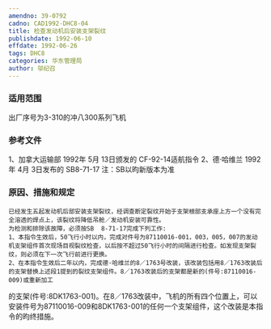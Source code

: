```yaml
---
amendno: 39-0792
cadno: CAD1992-DHC8-04
title: 检查发动机后安装支架裂纹
publishdate: 1992-06-10
effdate: 1992-06-26
tags: DHC8
categories: 华东管理局
author: 邬纪召
---
```


### 适用范围 
出厂序号为3-310的冲八300系列飞机

### 参考文件
1、加拿大运输部 1992年 5月 13日颁发的 CF-92-14适航指令
 2、德·哈维兰 1992年 4月 3日发布的 SB8-71-17 
注：SB以昀新版本为准

### 原因、措施和规定 
    已经发生五起发动机后部安装支架裂纹，经调查断定裂纹开始于支架根部支承座上方一个没有完全溶透的焊点上，该裂纹将降低吊舱／发动机安装可靠性。 
    为检测和排除该故障，必须按SB  8-71-17完成下列工作: 
    1、本指令生效后，50飞行小时以内，完成对件号为87110016-001，003，005，007的发动机支架组件首次现场目视裂纹检查，以后按不超过50飞行小时的间隔进行检查。如发现支架裂纹，则必须在下一次飞行前进行更换。 
    2、在本指令生效后二年以内，完成德·哈维兰的8／1763号改装，该改装包括用8／1763改装后的支架替换上述段1提到的裂纹支架组件。8／1763改装后的支架都是新的(件号:87110016-009)或重新加工
  
的支架(件号:8DK1763-001)。在8／1763改装中，飞机的所有四个位置上，可以安装件号为87110016-009和8DK1763-001的任何一个支架组件，这个改装是本指令的昀终措施。
